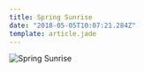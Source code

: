 ```yaml
---
title: Spring Sunrise
date: "2018-05-05T10:07:21.284Z"
template: article.jade
---
```


![Spring Sunrise](animation-2018-05-05_06-01-48.gif)
